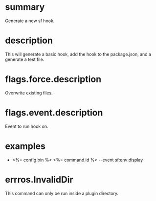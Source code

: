 # summary

Generate a new sf hook.

# description

This will generate a basic hook, add the hook to the package.json, and a generate a test file.

# flags.force.description

Overwrite existing files.

# flags.event.description

Event to run hook on.

# examples

- <%= config.bin %> <%= command.id %> --event sf:env:display

# errros.InvalidDir

This command can only be run inside a plugin directory.
